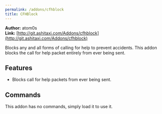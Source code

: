 ```yaml
---
permalink: /addons/cfhblock
title: CFHBlock
---
```


**Author:** atom0s<br/>
**Link:** [http://git.ashitaxi.com/Addons/cfhblock](http://git.ashitaxi.com/Addons/cfhblock)

Blocks any and all forms of calling for help to prevent accidents. This addon blocks the call for help packet entirely from ever being sent.

## Features

  * Blocks call for help packets from ever being sent.

## Commands

This addon has no commands, simply load it to use it.
